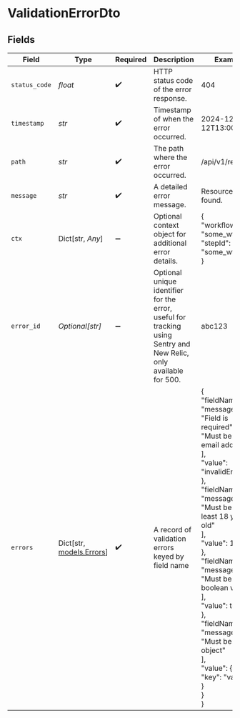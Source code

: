 # ValidationErrorDto


## Fields

| Field                                                                                                                                                                                                                                                                                                                                                                    | Type                                                                                                                                                                                                                                                                                                                                                                     | Required                                                                                                                                                                                                                                                                                                                                                                 | Description                                                                                                                                                                                                                                                                                                                                                              | Example                                                                                                                                                                                                                                                                                                                                                                  |
| ------------------------------------------------------------------------------------------------------------------------------------------------------------------------------------------------------------------------------------------------------------------------------------------------------------------------------------------------------------------------ | ------------------------------------------------------------------------------------------------------------------------------------------------------------------------------------------------------------------------------------------------------------------------------------------------------------------------------------------------------------------------ | ------------------------------------------------------------------------------------------------------------------------------------------------------------------------------------------------------------------------------------------------------------------------------------------------------------------------------------------------------------------------ | ------------------------------------------------------------------------------------------------------------------------------------------------------------------------------------------------------------------------------------------------------------------------------------------------------------------------------------------------------------------------ | ------------------------------------------------------------------------------------------------------------------------------------------------------------------------------------------------------------------------------------------------------------------------------------------------------------------------------------------------------------------------ |
| `status_code`                                                                                                                                                                                                                                                                                                                                                            | *float*                                                                                                                                                                                                                                                                                                                                                                  | :heavy_check_mark:                                                                                                                                                                                                                                                                                                                                                       | HTTP status code of the error response.                                                                                                                                                                                                                                                                                                                                  | 404                                                                                                                                                                                                                                                                                                                                                                      |
| `timestamp`                                                                                                                                                                                                                                                                                                                                                              | *str*                                                                                                                                                                                                                                                                                                                                                                    | :heavy_check_mark:                                                                                                                                                                                                                                                                                                                                                       | Timestamp of when the error occurred.                                                                                                                                                                                                                                                                                                                                    | 2024-12-12T13:00:00Z                                                                                                                                                                                                                                                                                                                                                     |
| `path`                                                                                                                                                                                                                                                                                                                                                                   | *str*                                                                                                                                                                                                                                                                                                                                                                    | :heavy_check_mark:                                                                                                                                                                                                                                                                                                                                                       | The path where the error occurred.                                                                                                                                                                                                                                                                                                                                       | /api/v1/resource                                                                                                                                                                                                                                                                                                                                                         |
| `message`                                                                                                                                                                                                                                                                                                                                                                | *str*                                                                                                                                                                                                                                                                                                                                                                    | :heavy_check_mark:                                                                                                                                                                                                                                                                                                                                                       | A detailed error message.                                                                                                                                                                                                                                                                                                                                                | Resource not found.                                                                                                                                                                                                                                                                                                                                                      |
| `ctx`                                                                                                                                                                                                                                                                                                                                                                    | Dict[str, *Any*]                                                                                                                                                                                                                                                                                                                                                         | :heavy_minus_sign:                                                                                                                                                                                                                                                                                                                                                       | Optional context object for additional error details.                                                                                                                                                                                                                                                                                                                    | {<br/>"workflowId": "some_wf_id",<br/>"stepId": "some_wf_id"<br/>}                                                                                                                                                                                                                                                                                                       |
| `error_id`                                                                                                                                                                                                                                                                                                                                                               | *Optional[str]*                                                                                                                                                                                                                                                                                                                                                          | :heavy_minus_sign:                                                                                                                                                                                                                                                                                                                                                       | Optional unique identifier for the error, useful for tracking using Sentry and <br/>      New Relic, only available for 500.                                                                                                                                                                                                                                             | abc123                                                                                                                                                                                                                                                                                                                                                                   |
| `errors`                                                                                                                                                                                                                                                                                                                                                                 | Dict[str, [models.Errors](../models/errors.md)]                                                                                                                                                                                                                                                                                                                          | :heavy_check_mark:                                                                                                                                                                                                                                                                                                                                                       | A record of validation errors keyed by field name                                                                                                                                                                                                                                                                                                                        | {<br/>"fieldName1": {<br/>"messages": [<br/>"Field is required",<br/>"Must be a valid email address"<br/>],<br/>"value": "invalidEmail"<br/>},<br/>"fieldName2": {<br/>"messages": [<br/>"Must be at least 18 years old"<br/>],<br/>"value": 17<br/>},<br/>"fieldName3": {<br/>"messages": [<br/>"Must be a boolean value"<br/>],<br/>"value": true<br/>},<br/>"fieldName4": {<br/>"messages": [<br/>"Must be a valid object"<br/>],<br/>"value": {<br/>"key": "value"<br/>}<br/>}<br/>} |